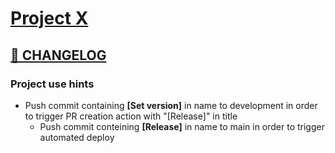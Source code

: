 # [Project X](https://lemonbrush.itch.io/kissies)

## [🎯 CHANGELOG](https://github.com/Lemonbrush/ProjectX/blob/main/ProjectResources/CHANGELOG.md)

### Project use hints  

- Push commit containing **[Set version]** in name to development in order to trigger PR creation action with "[Release]" in title
  - Push commit conteining **[Release]** in name to main in order to trigger automated deploy